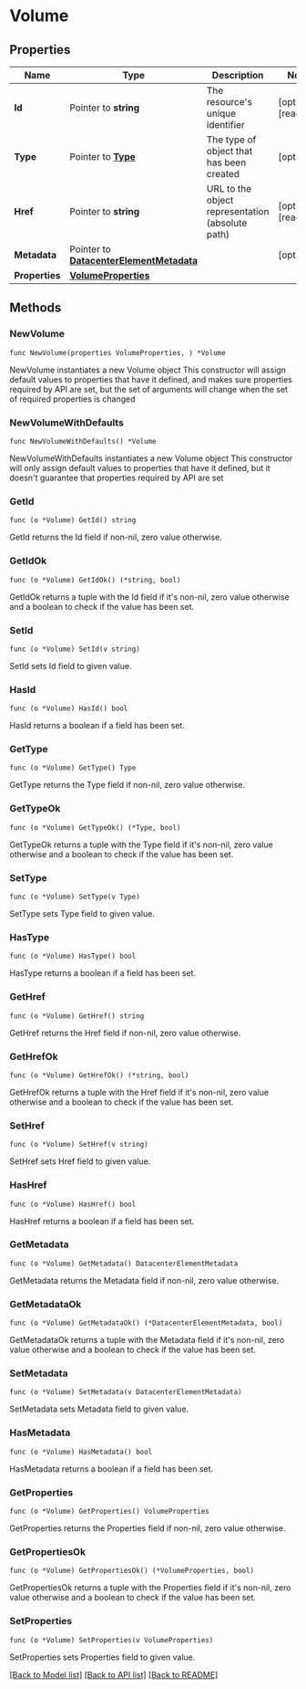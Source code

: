# Volume

## Properties

Name | Type | Description | Notes
------------ | ------------- | ------------- | -------------
**Id** | Pointer to **string** | The resource&#39;s unique identifier | [optional] [readonly] 
**Type** | Pointer to [**Type**](Type.md) | The type of object that has been created | [optional] 
**Href** | Pointer to **string** | URL to the object representation (absolute path) | [optional] [readonly] 
**Metadata** | Pointer to [**DatacenterElementMetadata**](DatacenterElementMetadata.md) |  | [optional] 
**Properties** | [**VolumeProperties**](VolumeProperties.md) |  | 

## Methods

### NewVolume

`func NewVolume(properties VolumeProperties, ) *Volume`

NewVolume instantiates a new Volume object
This constructor will assign default values to properties that have it defined,
and makes sure properties required by API are set, but the set of arguments
will change when the set of required properties is changed

### NewVolumeWithDefaults

`func NewVolumeWithDefaults() *Volume`

NewVolumeWithDefaults instantiates a new Volume object
This constructor will only assign default values to properties that have it defined,
but it doesn't guarantee that properties required by API are set

### GetId

`func (o *Volume) GetId() string`

GetId returns the Id field if non-nil, zero value otherwise.

### GetIdOk

`func (o *Volume) GetIdOk() (*string, bool)`

GetIdOk returns a tuple with the Id field if it's non-nil, zero value otherwise
and a boolean to check if the value has been set.

### SetId

`func (o *Volume) SetId(v string)`

SetId sets Id field to given value.

### HasId

`func (o *Volume) HasId() bool`

HasId returns a boolean if a field has been set.

### GetType

`func (o *Volume) GetType() Type`

GetType returns the Type field if non-nil, zero value otherwise.

### GetTypeOk

`func (o *Volume) GetTypeOk() (*Type, bool)`

GetTypeOk returns a tuple with the Type field if it's non-nil, zero value otherwise
and a boolean to check if the value has been set.

### SetType

`func (o *Volume) SetType(v Type)`

SetType sets Type field to given value.

### HasType

`func (o *Volume) HasType() bool`

HasType returns a boolean if a field has been set.

### GetHref

`func (o *Volume) GetHref() string`

GetHref returns the Href field if non-nil, zero value otherwise.

### GetHrefOk

`func (o *Volume) GetHrefOk() (*string, bool)`

GetHrefOk returns a tuple with the Href field if it's non-nil, zero value otherwise
and a boolean to check if the value has been set.

### SetHref

`func (o *Volume) SetHref(v string)`

SetHref sets Href field to given value.

### HasHref

`func (o *Volume) HasHref() bool`

HasHref returns a boolean if a field has been set.

### GetMetadata

`func (o *Volume) GetMetadata() DatacenterElementMetadata`

GetMetadata returns the Metadata field if non-nil, zero value otherwise.

### GetMetadataOk

`func (o *Volume) GetMetadataOk() (*DatacenterElementMetadata, bool)`

GetMetadataOk returns a tuple with the Metadata field if it's non-nil, zero value otherwise
and a boolean to check if the value has been set.

### SetMetadata

`func (o *Volume) SetMetadata(v DatacenterElementMetadata)`

SetMetadata sets Metadata field to given value.

### HasMetadata

`func (o *Volume) HasMetadata() bool`

HasMetadata returns a boolean if a field has been set.

### GetProperties

`func (o *Volume) GetProperties() VolumeProperties`

GetProperties returns the Properties field if non-nil, zero value otherwise.

### GetPropertiesOk

`func (o *Volume) GetPropertiesOk() (*VolumeProperties, bool)`

GetPropertiesOk returns a tuple with the Properties field if it's non-nil, zero value otherwise
and a boolean to check if the value has been set.

### SetProperties

`func (o *Volume) SetProperties(v VolumeProperties)`

SetProperties sets Properties field to given value.



[[Back to Model list]](../README.md#documentation-for-models) [[Back to API list]](../README.md#documentation-for-api-endpoints) [[Back to README]](../README.md)


